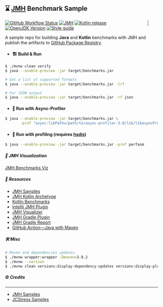 ## :hourglass: [JMH][jmh_url] Benchmark Sample

<a href="https://foojay.io/today/works-with-openjdk">
 <img align="right" src="https://github.com/foojayio/badges/raw/main/works_with_openjdk/WorksWithOpenJDK.svg" width="7%" alt="WorksWithOpenJDK">
</a>

[![GitHub Workflow Status][shieldio_img]][gha_url]
[![JMH][jmh_img]][jmh_url]
[![Kotlin release][kt_img]][kt_url]
[![OpenJDK Version][java_img]][java_url]
[![Style guide][sty_img]][sty_url]

A sample repo for building **Java** and **Kotlin** benchmarks with JMH and publish the artifacts
to [GitHub Package Registry][github-packages].

- #### :building_construction: Build & Run

```bash
$ ./mvnw clean verify
$ java --enable-preview -jar target/benchmarks.jar

# Get a list of supported formats
$ java --enable-preview -jar target/benchmarks.jar -lrf

# For JSON output
$ java --enable-preview -jar target/benchmarks.jar -rf json
```

- #### :running: Run with Async-Profiler

```bash
$ java --enable-preview -jar target/benchmarks.jar \
       -prof "async:libPath=/path/to/async-profiler-3.0/lib/libasyncProfiler.dylib;output=jfr;rawCommand=features=vtable"
```

- #### :running: Run with profiling (requires [hsdis][hsdis])

```bash
$ java --enable-preview -jar target/benchmarks.jar -prof perfasm
```

##### :art: JMH Visualization

[JMH Benchmarks Viz](https://suresh.dev/jmh-bench-sample/?source=jmh-result-Linux.json)

##### :bookmark: Resources

- [JMH Samples](https://github.com/openjdk/jmh/tree/master/jmh-samples/src/main/java/org/openjdk/jmh/samples)
- [JMH Kotlin Archetype](https://github.com/openjdk/jmh/tree/master/jmh-archetypes/jmh-kotlin-benchmark-archetype)
- [Kotlin Benchmarks](https://github.com/Kotlin/kotlin-benchmarks)
- [Intellij JMH Plugin](https://plugins.jetbrains.com/intellij-platform-explorer/7529)
- [JMH Visualizer](https://github.com/jzillmann/jmh-visualizer)
- [JMH Gradle Plugin](https://github.com/melix/jmh-gradle-plugin)
- [JMH Gradle Report](https://github.com/jzillmann/gradle-jmh-report)
- [GitHub Action—Java with Maven](https://docs.github.com/en/actions/guides/building-and-testing-java-with-maven)

##### :hammer_and_wrench: Misc

```bash
# Maven and dependencies updates.
$ ./mvnw wrapper:wrapper -Dmaven=3.9.2
$ ./mvnw --version
$ ./mvnw clean versions:display-dependency-updates versions:display-plugin-updates versions:display-property-updates
```

##### :copyright: Credits

---

* [JMH Samples](https://github.com/openjdk/jmh/tree/master/jmh-samples)
* [JCStress Samples](https://github.com/openjdk/jcstress/tree/master/jcstress-samples)

[github-packages]: https://github.com/sureshg/jmh-bench-sample/packages

[jmh-archetypes]: https://github.com/openjdk/jmh/tree/master/jmh-archetypes

[kt_url]: https://github.com/JetBrains/kotlin/releases/latest

[kt_img]: https://img.shields.io/github/v/release/Jetbrains/kotlin?include_prereleases&color=7f53ff&label=Kotlin&logo=kotlin&logoColor=7f53ff

[jmh_url]: https://github.com/openjdk/jmh#java-microbenchmark-harness-jmh

[jmh_img]: https://img.shields.io/maven-central/v/org.openjdk.jmh/jmh-core?color=cd2237&label=Jmh-Core&logo=apache%20maven&logoColor=cd2237

[java_url]: https://jdk.java.net/

[java_img]: https://img.shields.io/badge/OpenJDK-24--EA-ea791d?logo=java&logoColor=ea791d

[gha_url]: https://github.com/sureshg/jmh-bench-sample/actions/workflows/build.yml

[gha_img]: https://github.com/sureshg/jmh-bench-sample/actions/workflows/build.yml/badge.svg?branch=main

[shieldio_img]: https://img.shields.io/github/actions/workflow/status/sureshg/jmh-bench-sample/build.yml?branch=main&color=green&label=JMH%20CI%20Build&logo=Github-Actions&logoColor=green

[sty_url]: https://kotlinlang.org/docs/coding-conventions.html

[sty_img]: https://img.shields.io/badge/style-Kotlin--Official-40c4ff.svg?logo=kotlin&logoColor=40c4ff

[hsdis]: https://chriswhocodes.com/hsdis/

[hsdis-building]: https://github.com/AdoptOpenJDK/jitwatch/wiki/Building-hsdis
